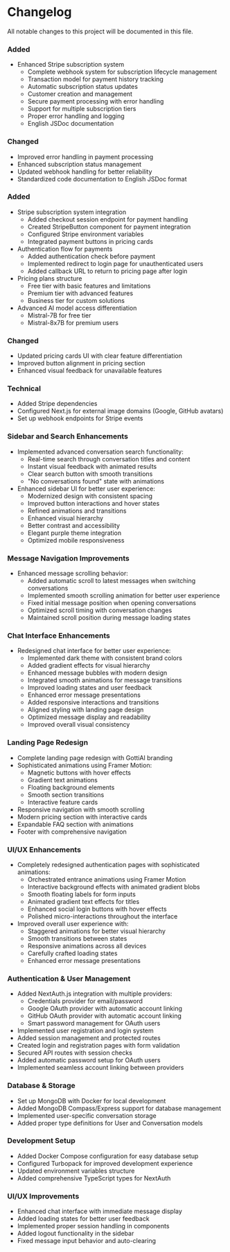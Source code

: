 # Changelog

All notable changes to this project will be documented in this file.


### Added
- Enhanced Stripe subscription system
  - Complete webhook system for subscription lifecycle management
  - Transaction model for payment history tracking
  - Automatic subscription status updates
  - Customer creation and management
  - Secure payment processing with error handling
  - Support for multiple subscription tiers
  - Proper error handling and logging
  - English JSDoc documentation

### Changed
- Improved error handling in payment processing
- Enhanced subscription status management
- Updated webhook handling for better reliability
- Standardized code documentation to English JSDoc format


### Added
- Stripe subscription system integration
  - Added checkout session endpoint for payment handling
  - Created StripeButton component for payment integration
  - Configured Stripe environment variables
  - Integrated payment buttons in pricing cards
- Authentication flow for payments
  - Added authentication check before payment
  - Implemented redirect to login page for unauthenticated users
  - Added callback URL to return to pricing page after login
- Pricing plans structure
  - Free tier with basic features and limitations
  - Premium tier with advanced features
  - Business tier for custom solutions
- Advanced AI model access differentiation
  - Mistral-7B for free tier
  - Mistral-8x7B for premium users

### Changed
- Updated pricing cards UI with clear feature differentiation
- Improved button alignment in pricing section
- Enhanced visual feedback for unavailable features

### Technical
- Added Stripe dependencies
- Configured Next.js for external image domains (Google, GitHub avatars)
- Set up webhook endpoints for Stripe events

### Sidebar and Search Enhancements
- Implemented advanced conversation search functionality:
  - Real-time search through conversation titles and content
  - Instant visual feedback with animated results
  - Clear search button with smooth transitions
  - "No conversations found" state with animations
- Enhanced sidebar UI for better user experience:
  - Modernized design with consistent spacing
  - Improved button interactions and hover states
  - Refined animations and transitions
  - Enhanced visual hierarchy
  - Better contrast and accessibility
  - Elegant purple theme integration
  - Optimized mobile responsiveness

### Message Navigation Improvements
- Enhanced message scrolling behavior:
  - Added automatic scroll to latest messages when switching conversations
  - Implemented smooth scrolling animation for better user experience
  - Fixed initial message position when opening conversations
  - Optimized scroll timing with conversation changes
  - Maintained scroll position during message loading states

### Chat Interface Enhancements
- Redesigned chat interface for better user experience:
  - Implemented dark theme with consistent brand colors
  - Added gradient effects for visual hierarchy
  - Enhanced message bubbles with modern design
  - Integrated smooth animations for message transitions
  - Improved loading states and user feedback
  - Enhanced error message presentations
  - Added responsive interactions and transitions
  - Aligned styling with landing page design
  - Optimized message display and readability
  - Improved overall visual consistency

### Landing Page Redesign
- Complete landing page redesign with GottiAI branding
- Sophisticated animations using Framer Motion:
  - Magnetic buttons with hover effects
  - Gradient text animations
  - Floating background elements
  - Smooth section transitions
  - Interactive feature cards
- Responsive navigation with smooth scrolling
- Modern pricing section with interactive cards
- Expandable FAQ section with animations
- Footer with comprehensive navigation

### UI/UX Enhancements
- Completely redesigned authentication pages with sophisticated animations:
  - Orchestrated entrance animations using Framer Motion
  - Interactive background effects with animated gradient blobs
  - Smooth floating labels for form inputs
  - Animated gradient text effects for titles
  - Enhanced social login buttons with hover effects
  - Polished micro-interactions throughout the interface
- Improved overall user experience with:
  - Staggered animations for better visual hierarchy
  - Smooth transitions between states
  - Responsive animations across all devices
  - Carefully crafted loading states
  - Enhanced error message presentations

### Authentication & User Management
- Added NextAuth.js integration with multiple providers:
  - Credentials provider for email/password
  - Google OAuth provider with automatic account linking
  - GitHub OAuth provider with automatic account linking
  - Smart password management for OAuth users
- Implemented user registration and login system
- Added session management and protected routes
- Created login and registration pages with form validation
- Secured API routes with session checks
- Added automatic password setup for OAuth users
- Implemented seamless account linking between providers

### Database & Storage
- Set up MongoDB with Docker for local development
- Added MongoDB Compass/Express support for database management
- Implemented user-specific conversation storage
- Added proper type definitions for User and Conversation models

### Development Setup
- Added Docker Compose configuration for easy database setup
- Configured Turbopack for improved development experience
- Updated environment variables structure
- Added comprehensive TypeScript types for NextAuth

### UI/UX Improvements
- Enhanced chat interface with immediate message display
- Added loading states for better user feedback
- Implemented proper session handling in components
- Added logout functionality in the sidebar
- Fixed message input behavior and auto-clearing 